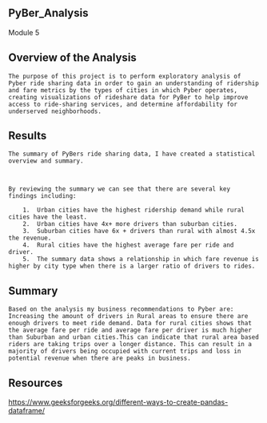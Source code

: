 ## PyBer_Analysis
Module 5

## Overview of the Analysis

    The purpose of this project is to perform exploratory analysis of Pyber ride sharing data in order to gain an understanding of ridership and fare metrics by the types of cities in which Pyber operates, creating visualizations of rideshare data for PyBer to help improve access to ride-sharing services, and determine affordability for underserved neighborhoods.
 
## Results

    The summary of PyBers ride sharing data, I have created a statistical overview and summary.



    By reviewing the summary we can see that there are several key findings including:

        1.  Urban cities have the highest ridership demand while rural cities have the least.
        2.  Urban cities have 4x+ more drivers than suburban cities.
        3.  Suburban cities have 6x + drivers than rural with almost 4.5x the revenue.
        4.  Rural cities have the highest average fare per ride and driver.
        5.  The summary data shows a relationship in which fare revenue is higher by city type when there is a larger ratio of drivers to rides.

## Summary

    Based on the analysis my business recommendations to Pyber are: Increasing the amount of drivers in Rural areas to ensure there are enough drivers to meet ride demand. Data for rural cities shows that the average fare per ride and average fare per driver is much higher than Suburban and urban cities.This can indicate that rural area based riders are taking trips over a longer distance. This can result in a majority of drivers being occupied with current trips and loss in potential revenue when there are peaks in business.

## Resources
https://www.geeksforgeeks.org/different-ways-to-create-pandas-dataframe/